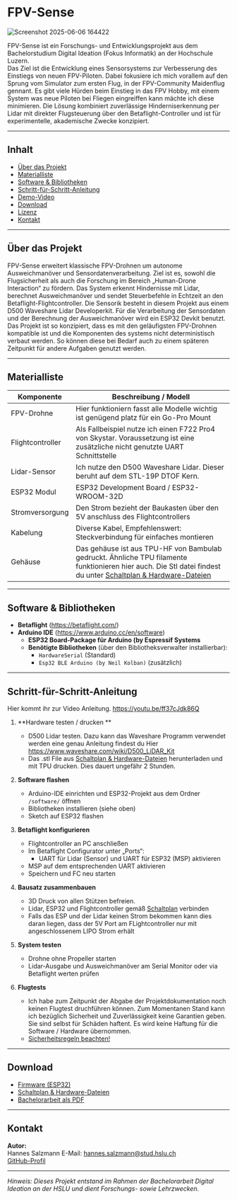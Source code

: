# FPV-Sense

![Screenshot 2025-06-06 164422](https://github.com/user-attachments/assets/b2163677-7c08-4599-b3ef-6f799d8c01f2)


FPV-Sense ist ein Forschungs- und Entwicklungsprojekt aus dem Bachelorstudium Digital Ideation (Fokus Informatik) an der Hochschule Luzern.  
Das Ziel ist die Entwicklung eines Sensorsystems zur Verbesserung des Einstiegs von neuen FPV-Piloten. Dabei fokusiere ich mich vorallem auf den Sprung vom Simulator zum ersten Flug, in der FPV-Community Maidenflug gennant.
Es gibt viele Hürden beim Einstieg in das FPV Hobby, mit einem System was neue Piloten bei Fliegen eingreiffen kann mächte ich diese minimieren.
Die Lösung kombiniert zuverlässige Hinderniserkennung per Lidar mit direkter Flugsteuerung über den Betaflight-Controller und ist für experimentelle, akademische Zwecke konzipiert.

---

## Inhalt

- [Über das Projekt](#über-das-projekt)
- [Materialliste](#materialliste)
- [Software & Bibliotheken](#software--bibliotheken)
- [Schritt-für-Schritt-Anleitung](#schritt-für-schritt-anleitung)
- [Demo-Video](#demo-video)
- [Download](#download)
- [Lizenz](#lizenz)
- [Kontakt](#kontakt)

---

## Über das Projekt

FPV-Sense erweitert klassische FPV-Drohnen um autonome Ausweichmanöver und Sensordatenverarbeitung. 
Ziel ist es, sowohl die Flugsicherheit als auch die Forschung im Bereich „Human-Drone Interaction“ zu fördern.
Das System erkennt Hindernisse mit Lidar, berechnet Ausweichmanöver und sendet Steuerbefehle in Echtzeit an den Betaflight-Flightcontroller. 
Die Sensorik besteht in diesem Projekt aus einem D500 Waveshare Lidar Developerkit. Für die Verarbeitung der Sensordaten und der Berechnung der Ausweichmanöver wird ein ESP32 Devkit benutzt.
Das Projekt ist so konzipiert, dass es mit den geläufigsten FPV-Drohnen kompatible ist und die Komponenten des systems nicht deterministisch verbaut werden. So können diese bei Bedarf auch zu einem späteren Zeitpunkt für andere Aufgaben genutzt werden.


---

## Materialliste

| Komponente                | Beschreibung / Modell                  |
|---------------------------|----------------------------------------|
| FPV-Drohne                | Hier funktioniern fasst alle Modelle wichtig ist genügend platz für ein Go-Pro Mount |
| Flightcontroller          | Als Fallbeispiel nutze ich einen F722 Pro4 von Skystar. Voraussetzung ist eine zusätzliche nicht genutzte UART Schnittstelle |
| Lidar-Sensor              | Ich nutze den D500 Waveshare Lidar. Dieser beruht auf dem STL-19P DTOF Kern. |
| ESP32 Modul               | ESP32 Development Board / ESP32-WROOM-32D|
| Stromversorgung           | Den Strom bezieht der Baukasten über den 5V anschluss des Flightcontrollers |
| Kabelung                  | Diverse Kabel, Empfehlenswert: Steckverbindung für einfaches montieren |
| Gehäuse                   | Das gehäuse ist aus TPU-HF von Bambulab gedruckt. Ähnliche TPU filamente funktionieren hier auch. Die Stl datei findest du unter [Schaltplan & Hardware-Dateien](./hardware/) |

---

## Software & Bibliotheken

- **Betaflight** (https://betaflight.com/)
- **Arduino IDE** (https://www.arduino.cc/en/software)
  - **ESP32 Board-Package für Arduino (by Espressif Systems**  
  - **Benötigte Bibliotheken** (über den Bibliotheksverwalter installierbar):
    - `HardwareSerial` (Standard)
    - `Esp32 BLE Arduino (by Neil Kolban)` (zusätzlich)


---

## Schritt-für-Schritt-Anleitung

Hier kommt ihr zur Video Anleitung.
https://youtu.be/ff37cJdk86Q

1. **Hardware testen / drucken **
    - D500 Lidar testen. Dazu kann das Waveshare Programm verwendet werden eine genau Anleitung findest du Hier https://www.waveshare.com/wiki/D500_LiDAR_Kit
    - Das .stl File aus [Schaltplan & Hardware-Dateien](./hardware/) herunterladen und mit TPU drucken. Dies dauert ungefähr 2 Stunden. 
    
2. **Software flashen**
    - Arduino-IDE einrichten und ESP32-Projekt aus dem Ordner `/software/` öffnen
    - Bibliotheken installieren (siehe oben)
    - Sketch auf ESP32 flashen

3. **Betaflight konfigurieren**
    - Flightcontroller an PC anschließen
    - Im Betaflight Configurator unter „Ports“:
        - UART für Lidar (Sensor) und UART für ESP32 (MSP) aktivieren
    - MSP auf dem entsprechenden UART aktivieren
    - Speichern und FC neu starten

4. **Bausatz zusammenbauen**
    - 3D Druck von allen Stützen befreien.
    - Lidar, ESP32 und Flightcontroller gemäß [Schaltplan](#) verbinden
    - Falls das ESP und der Lidar keinen Strom bekommen kann dies daran liegen, dass der 5V Port am FLightcontroller nur mit angeschlossenem LIPO Strom erhält

5. **System testen**
    - Drohne ohne Propeller starten
    - Lidar-Ausgabe und Ausweichmanöver am Serial Monitor oder via Betaflight werten prüfen

6. **Flugtests**
    - Ich habe zum Zeitpunkt der Abgabe der Projektdokumentation noch keinen Flugtest druchführen können. Zum Momentanen Stand kann ich bezüglich Sicherheit und Zuverlässigkeit keine Garantien geben. Sie sind selbst für Schäden haftent. Es wird keine Haftung für die Software / Hardware übernommen. 
    - [Sicherheitsregeln beachten!](https://www.bazl.admin.ch/bazl/de/home/drohnen/open1.html)

---

## Download

- [Firmware (ESP32)](./software/)
- [Schaltplan & Hardware-Dateien](./hardware/)
- [Bachelorarbeit als PDF](./docs/Bachelorarbeit_FPVSense.pdf)

---

## Kontakt

**Autor:**  
Hannes Salzmann
E-Mail: hannes.salzmann@stud.hslu.ch  
[GitHub-Profil](https://github.com/Zytnah)

---

*Hinweis: Dieses Projekt entstand im Rahmen der Bachelorarbeit Digital Ideation an der HSLU und dient Forschungs- sowie Lehrzwecken.*
